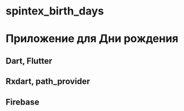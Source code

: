 # spintex_birth_days

# Приложение для Дни рождения

## Dart, Flutter
## Rxdart, path_provider
## Firebase


